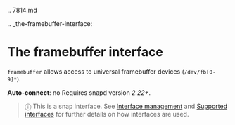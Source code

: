 .. 7814.md

.. _the-framebuffer-interface:

# The framebuffer interface

`framebuffer` allows access to universal framebuffer devices (`/dev/fb[0-9]*`).

**Auto-connect**: no
Requires snapd version _2.22+_.

> ⓘ  This is a snap interface. See [Interface management](/t/interface-management/6154) and [Supported interfaces](/t/supported-interfaces/7744) for further details on how interfaces are used.